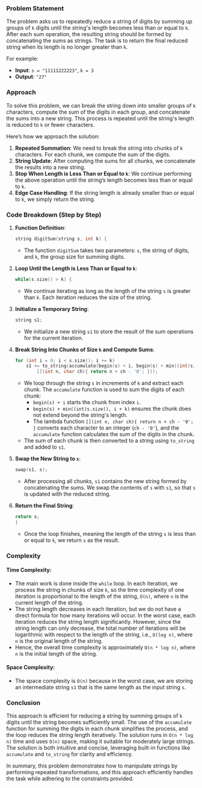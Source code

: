### Problem Statement
The problem asks us to repeatedly reduce a string of digits by summing up groups of `k` digits until the string's length becomes less than or equal to `k`. After each sum operation, the resulting string should be formed by concatenating the sums as strings. The task is to return the final reduced string when its length is no longer greater than `k`.

For example:
- **Input**: `s = "11111222223"`, `k = 3`
- **Output**: `"27"`
  
### Approach
To solve this problem, we can break the string down into smaller groups of `k` characters, compute the sum of the digits in each group, and concatenate the sums into a new string. This process is repeated until the string's length is reduced to `k` or fewer characters.

Here’s how we approach the solution:
1. **Repeated Summation**: We need to break the string into chunks of `k` characters. For each chunk, we compute the sum of the digits.
2. **String Update**: After computing the sums for all chunks, we concatenate the results into a new string.
3. **Stop When Length is Less Than or Equal to `k`**: We continue performing the above operation until the string’s length becomes less than or equal to `k`.
4. **Edge Case Handling**: If the string length is already smaller than or equal to `k`, we simply return the string.

### Code Breakdown (Step by Step)

1. **Function Definition**:
   ```cpp
   string digitSum(string s, int k) {
   ```
   - The function `digitSum` takes two parameters: `s`, the string of digits, and `k`, the group size for summing digits.

2. **Loop Until the Length is Less Than or Equal to `k`**:
   ```cpp
   while(s.size() > k) {
   ```
   - We continue iterating as long as the length of the string `s` is greater than `k`. Each iteration reduces the size of the string.

3. **Initialize a Temporary String**:
   ```cpp
   string s1;
   ```
   - We initialize a new string `s1` to store the result of the sum operations for the current iteration.

4. **Break String Into Chunks of Size `k` and Compute Sums**:
   ```cpp
   for (int i = 0; i < s.size(); i += k)
       s1 += to_string(accumulate(begin(s) + i, begin(s) + min((int)s.size(), i + k), 0, 
           [](int n, char ch){ return n + ch - '0'; }));
   ```
   - We loop through the string `s` in increments of `k` and extract each chunk. The `accumulate` function is used to sum the digits of each chunk:
     - `begin(s) + i` starts the chunk from index `i`.
     - `begin(s) + min((int)s.size(), i + k)` ensures the chunk does not extend beyond the string's length.
     - The lambda function `[](int n, char ch){ return n + ch - '0'; }` converts each character to an integer (`ch - '0'`), and the `accumulate` function calculates the sum of the digits in the chunk.
   - The sum of each chunk is then converted to a string using `to_string` and added to `s1`.

5. **Swap the New String to `s`**:
   ```cpp
   swap(s1, s);
   ```
   - After processing all chunks, `s1` contains the new string formed by concatenating the sums. We swap the contents of `s` with `s1`, so that `s` is updated with the reduced string.

6. **Return the Final String**:
   ```cpp
   return s;
   }
   ```
   - Once the loop finishes, meaning the length of the string `s` is less than or equal to `k`, we return `s` as the result.

### Complexity

#### Time Complexity:
- The main work is done inside the `while` loop. In each iteration, we process the string in chunks of size `k`, so the time complexity of one iteration is proportional to the length of the string, `O(n)`, where `n` is the current length of the string.
- The string length decreases in each iteration, but we do not have a direct formula for how many iterations will occur. In the worst case, each iteration reduces the string length significantly. However, since the string length can only decrease, the total number of iterations will be logarithmic with respect to the length of the string, i.e., `O(log n)`, where `n` is the original length of the string.
- Hence, the overall time complexity is approximately `O(n * log n)`, where `n` is the initial length of the string.

#### Space Complexity:
- The space complexity is `O(n)` because in the worst case, we are storing an intermediate string `s1` that is the same length as the input string `s`.

### Conclusion
This approach is efficient for reducing a string by summing groups of `k` digits until the string becomes sufficiently small. The use of the `accumulate` function for summing the digits in each chunk simplifies the process, and the loop reduces the string length iteratively. The solution runs in `O(n * log n)` time and uses `O(n)` space, making it suitable for moderately large strings. The solution is both intuitive and concise, leveraging built-in functions like `accumulate` and `to_string` for clarity and efficiency.

In summary, this problem demonstrates how to manipulate strings by performing repeated transformations, and this approach efficiently handles the task while adhering to the constraints provided.